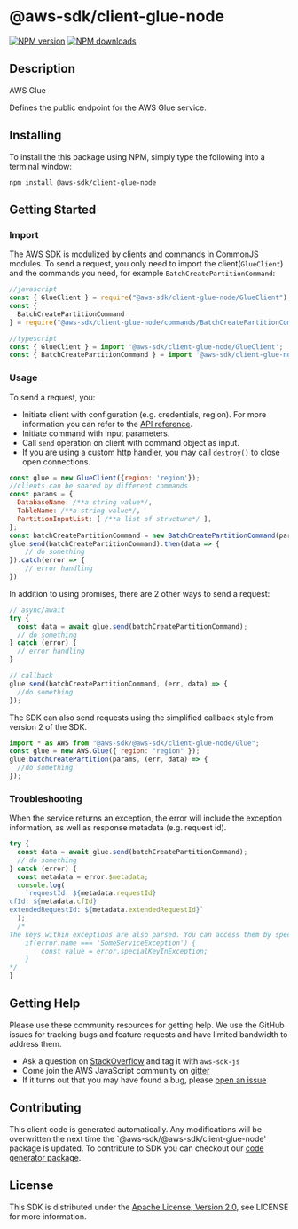 # @aws-sdk/client-glue-node

[![NPM version](https://img.shields.io/npm/v/@aws-sdk/client-glue-node/preview.svg)](https://www.npmjs.com/package/@aws-sdk/client-glue-node)
[![NPM downloads](https://img.shields.io/npm/dm/@aws-sdk/client-glue-node.svg)](https://www.npmjs.com/package/@aws-sdk/client-glue-node)

## Description

<fullname>AWS Glue</fullname> <p>Defines the public endpoint for the AWS Glue service.</p>

## Installing

To install the this package using NPM, simply type the following into a terminal window:

```
npm install @aws-sdk/client-glue-node
```

## Getting Started

### Import

The AWS SDK is modulized by clients and commands in CommonJS modules. To send a request, you only need to import the client(`GlueClient`) and the commands you need, for example `BatchCreatePartitionCommand`:

```javascript
//javascript
const { GlueClient } = require("@aws-sdk/client-glue-node/GlueClient");
const {
  BatchCreatePartitionCommand
} = require("@aws-sdk/client-glue-node/commands/BatchCreatePartitionCommand");
```

```javascript
//typescript
const { GlueClient } = import '@aws-sdk/client-glue-node/GlueClient';
const { BatchCreatePartitionCommand } = import '@aws-sdk/client-glue-node/commands/BatchCreatePartitionCommand';
```

### Usage

To send a request, you:

- Initiate client with configuration (e.g. credentials, region). For more information you can refer to the [API reference][].
- Initiate command with input parameters.
- Call `send` operation on client with command object as input.
- If you are using a custom http handler, you may call `destroy()` to close open connections.

```javascript
const glue = new GlueClient({region: 'region'});
//clients can be shared by different commands
const params = {
  DatabaseName: /**a string value*/,
  TableName: /**a string value*/,
  PartitionInputList: [ /**a list of structure*/ ],
};
const batchCreatePartitionCommand = new BatchCreatePartitionCommand(params);
glue.send(batchCreatePartitionCommand).then(data => {
    // do something
}).catch(error => {
    // error handling
})
```

In addition to using promises, there are 2 other ways to send a request:

```javascript
// async/await
try {
  const data = await glue.send(batchCreatePartitionCommand);
  // do something
} catch (error) {
  // error handling
}
```

```javascript
// callback
glue.send(batchCreatePartitionCommand, (err, data) => {
  //do something
});
```

The SDK can also send requests using the simplified callback style from version 2 of the SDK.

```javascript
import * as AWS from "@aws-sdk/@aws-sdk/client-glue-node/Glue";
const glue = new AWS.Glue({ region: "region" });
glue.batchCreatePartition(params, (err, data) => {
  //do something
});
```

### Troubleshooting

When the service returns an exception, the error will include the exception information, as well as response metadata (e.g. request id).

```javascript
try {
  const data = await glue.send(batchCreatePartitionCommand);
  // do something
} catch (error) {
  const metadata = error.$metadata;
  console.log(
    `requestId: ${metadata.requestId}
cfId: ${metadata.cfId}
extendedRequestId: ${metadata.extendedRequestId}`
  );
  /*
The keys within exceptions are also parsed. You can access them by specifying exception names:
    if(error.name === 'SomeServiceException') {
        const value = error.specialKeyInException;
    }
*/
}
```

## Getting Help

Please use these community resources for getting help. We use the GitHub issues for tracking bugs and feature requests and have limited bandwidth to address them.

- Ask a question on [StackOverflow](https://stackoverflow.com/questions/tagged/aws-sdk-js) and tag it with `aws-sdk-js`
- Come join the AWS JavaScript community on [gitter](https://gitter.im/aws/aws-sdk-js-v3)
- If it turns out that you may have found a bug, please [open an issue](https://github.com/aws/aws-sdk-js-v3/issues)

## Contributing

This client code is generated automatically. Any modifications will be overwritten the next time the `@aws-sdk/@aws-sdk/client-glue-node' package is updated. To contribute to SDK you can checkout our [code generator package][].

## License

This SDK is distributed under the
[Apache License, Version 2.0](http://www.apache.org/licenses/LICENSE-2.0),
see LICENSE for more information.

[code generator package]: https://github.com/aws/aws-sdk-js-v3/tree/master/packages/service-types-generator
[api reference]: https://docs.aws.amazon.com/AWSJavaScriptSDK/latest/
